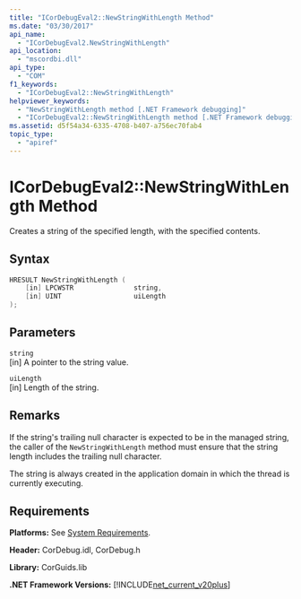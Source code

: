 ```yaml
---
title: "ICorDebugEval2::NewStringWithLength Method"
ms.date: "03/30/2017"
api_name: 
  - "ICorDebugEval2.NewStringWithLength"
api_location: 
  - "mscordbi.dll"
api_type: 
  - "COM"
f1_keywords: 
  - "ICorDebugEval2::NewStringWithLength"
helpviewer_keywords: 
  - "NewStringWithLength method [.NET Framework debugging]"
  - "ICorDebugEval2::NewStringWithLength method [.NET Framework debugging]"
ms.assetid: d5f54a34-6335-4708-b407-a756ec70fab4
topic_type: 
  - "apiref"
---
```

# ICorDebugEval2::NewStringWithLength Method
Creates a string of the specified length, with the specified contents.  
  
## Syntax  
  
```cpp  
HRESULT NewStringWithLength (  
    [in] LPCWSTR               string,  
    [in] UINT                  uiLength  
);  
```  
  
## Parameters  
 `string`  
 [in] A pointer to the string value.  
  
 `uiLength`  
 [in] Length of the string.  
  
## Remarks  
 If the string's trailing null character is expected to be in the managed string, the caller of the `NewStringWithLength` method must ensure that the string length includes the trailing null character.  
  
 The string is always created in the application domain in which the thread is currently executing.  
  
## Requirements  
 **Platforms:** See [System Requirements](../../../../docs/framework/get-started/system-requirements.md).  
  
 **Header:** CorDebug.idl, CorDebug.h  
  
 **Library:** CorGuids.lib  
  
 **.NET Framework Versions:** [!INCLUDE[net_current_v20plus](../../../../includes/net-current-v20plus-md.md)]
